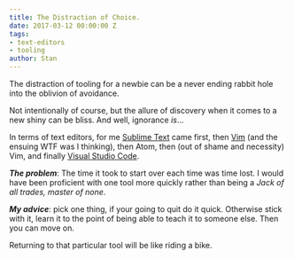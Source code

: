 ```yaml
---
title: The Distraction of Choice.
date: 2017-03-12 00:00:00 Z
tags:
- text-editors
- tooling
author: Stan
---
```


The distraction of tooling for a newbie can be a never ending rabbit hole into the oblivion of avoidance. 

Not intentionally of course, but the allure of discovery when it comes to a new shiny can be bliss. And well, ignorance *is*...

In terms of text editors, for me <a href='https://www.sublimetext.com' target='_blank'>Sublime Text</a> came first, then <a href='http://www.vim.org' target='_blank'>Vim</a> (and the ensuing WTF was I thinking), then Atom, then (out of shame and necessity) Vim, and finally <a href='https://code.visualstudio.com' target='_blank'>Visual Studio Code</a>. 

***The problem***: The time it took to start over each time  was time lost. I would have been proficient with one tool more quickly rather than being a *Jack of all trades, master of none*.

***My advice***: pick one thing, if your going to quit do it quick. Otherwise stick with it, learn it to the point of being able to teach it to someone else. Then you can move on.

Returning to that particular tool will be like riding a bike. 